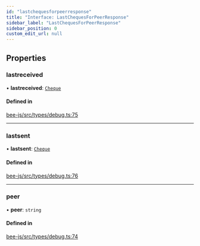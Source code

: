 ```yaml
---
id: "lastchequesforpeerresponse"
title: "Interface: LastChequesForPeerResponse"
sidebar_label: "LastChequesForPeerResponse"
sidebar_position: 0
custom_edit_url: null
---
```


## Properties

### lastreceived

• **lastreceived**: [`Cheque`](cheque.md)

#### Defined in

[bee-js/src/types/debug.ts:75](https://github.com/ethersphere/bee-js/blob/0e69ca1/src/types/debug.ts#L75)

___

### lastsent

• **lastsent**: [`Cheque`](cheque.md)

#### Defined in

[bee-js/src/types/debug.ts:76](https://github.com/ethersphere/bee-js/blob/0e69ca1/src/types/debug.ts#L76)

___

### peer

• **peer**: `string`

#### Defined in

[bee-js/src/types/debug.ts:74](https://github.com/ethersphere/bee-js/blob/0e69ca1/src/types/debug.ts#L74)
